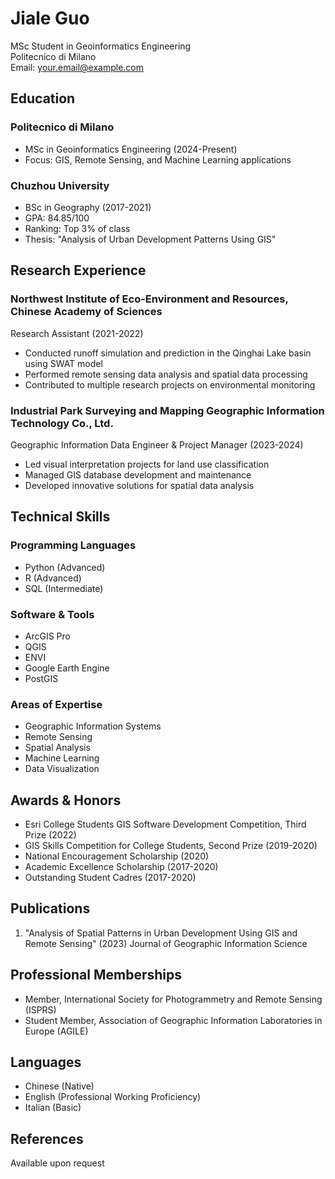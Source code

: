 # Jiale Guo
MSc Student in Geoinformatics Engineering  
Politecnico di Milano  
Email: your.email@example.com

## Education

### Politecnico di Milano
- MSc in Geoinformatics Engineering (2024-Present)
- Focus: GIS, Remote Sensing, and Machine Learning applications

### Chuzhou University
- BSc in Geography (2017-2021)
- GPA: 84.85/100
- Ranking: Top 3% of class
- Thesis: "Analysis of Urban Development Patterns Using GIS"

## Research Experience

### Northwest Institute of Eco-Environment and Resources, Chinese Academy of Sciences
Research Assistant (2021-2022)
- Conducted runoff simulation and prediction in the Qinghai Lake basin using SWAT model
- Performed remote sensing data analysis and spatial data processing
- Contributed to multiple research projects on environmental monitoring

### Industrial Park Surveying and Mapping Geographic Information Technology Co., Ltd.
Geographic Information Data Engineer & Project Manager (2023-2024)
- Led visual interpretation projects for land use classification
- Managed GIS database development and maintenance
- Developed innovative solutions for spatial data analysis

## Technical Skills

### Programming Languages
- Python (Advanced)
- R (Advanced)
- SQL (Intermediate)

### Software & Tools
- ArcGIS Pro
- QGIS
- ENVI
- Google Earth Engine
- PostGIS

### Areas of Expertise
- Geographic Information Systems
- Remote Sensing
- Spatial Analysis
- Machine Learning
- Data Visualization

## Awards & Honors

- Esri College Students GIS Software Development Competition, Third Prize (2022)
- GIS Skills Competition for College Students, Second Prize (2019-2020)
- National Encouragement Scholarship (2020)
- Academic Excellence Scholarship (2017-2020)
- Outstanding Student Cadres (2017-2020)

## Publications

1. "Analysis of Spatial Patterns in Urban Development Using GIS and Remote Sensing" (2023)
   Journal of Geographic Information Science

## Professional Memberships

- Member, International Society for Photogrammetry and Remote Sensing (ISPRS)
- Student Member, Association of Geographic Information Laboratories in Europe (AGILE)

## Languages

- Chinese (Native)
- English (Professional Working Proficiency)
- Italian (Basic)

## References

Available upon request
